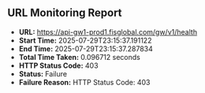 ## URL Monitoring Report

- **URL:** https://api-gw1-prod1.fisglobal.com/gw/v1/health
- **Start Time:** 2025-07-29T23:15:37.191122
- **End Time:** 2025-07-29T23:15:37.287834
- **Total Time Taken:** 0.096712 seconds
- **HTTP Status Code:** 403
- **Status:** Failure
- **Failure Reason:** HTTP Status Code: 403
